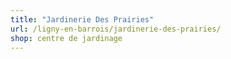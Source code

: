 ```yaml
---
title: "Jardinerie Des Prairies"
url: /ligny-en-barrois/jardinerie-des-prairies/
shop: centre de jardinage
---
```

